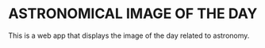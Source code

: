 # ASTRONOMICAL IMAGE OF THE DAY
This is a web app that displays the image of the day related to astronomy.